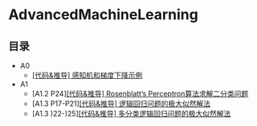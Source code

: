 # AdvancedMachineLearning

## 目录

* A0
  * [[代码&推导] 感知机和梯度下降示例](zh-CN/A0/perception_gradient_descent.ipynb)
* A1
  * [A1.2 P24][[代码&推导] Rosenblatt’s Perceptron算法求解二分类问题](zh-CN/A1/2-classification-rosenblatt.ipynb)
  * [A1.3 P17-P21][[代码&推导] 逻辑回归问题的极大似然解法](zh-CN/A1/3-logistic-regression-maximum-likelihood.ipynb)
  * [A1.3 )22-)25][[代码&推导] 多分类逻辑回归问题的极大似然解法](zh-CN/A1/3-2-multinomial-logistic-regression-maximum-likelihood.ipynb)

